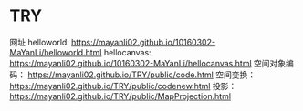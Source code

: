 # TRY
网址
helloworld:
https://mayanli02.github.io/10160302-MaYanLi/helloworld.html
hellocanvas:
https://mayanli02.github.io/10160302-MaYanLi/hellocanvas.html
空间对象编码：
https://mayanli02.github.io/TRY/public/code.html
空间变换：
https://mayanli02.github.io/TRY/public/codenew.html
投影：
https://mayanli02.github.io/TRY/public/MapProjection.html
